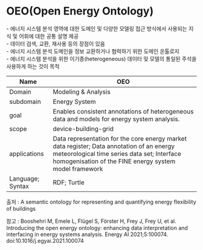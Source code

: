 # OEO(Open Energy Ontology)

&#45; 에너지 시스템 분석 영역에 대한 도메인 및 다양한 모델링 접근 방식에서 사용되는 지식 및 어휘에 대한 공통 설명 제공<br/>
&#45; 데이터 검색, 교환, 재사용 등의 장점이 있음<br/>
&#45; 에너지 시스템 분석 도메인을 정보 교환하거나 협력하기 위한 도메인 온톨로지<br/>
&#45; 에너지 시스템 분석을 위한 이기종(heterogeneous) 데이터 및 모델의 통일된 주석을 사용하게 하는 것이 목적 

| Name         |  OEO   |
| ------------ | --- |
| Domain       | Modeling & Analysis    |
| subdomain    | Energy System    |
| goal         | Enables consistent annotations of heterogeneous data and models for energy system analysis.    |
| scope        |device-building-grid     |
| applications |Data representation for the core energy market data register; Data annotation of an energy meteorological time series data set; Interface homogenisation of the FINE energy system model framework     |
| Language; Syntax             |  RDF; Turtle   |

출처 :  A semantic ontology for representing and quantifying energy flexibility of buildings

참고 : Booshehri M, Emele L, Flügel S, Förster H, Frey J, Frey U, et al. Introducing the open energy ontology: enhancing data interpretation and interfacing in energy systems analysis. Energy AI 2021;5:100074. doi:10.1016/j.egyai.2021.100074